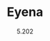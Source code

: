 ---
title: Eyena
type: Concept Documentation
date: 05.2020
time: May 2020
description: Eyena is an IoT based smart mirror that measures your body temperature upon detecting your presence without any physical contact. The project wasn't economically feasible with the then available technology, hence I had to postpone it indefinitely.
links: [{text: "Documentation", url: "https://eyena.krishgoel.com/"}]
image: /images/projects/eyena.webp
displayOnIndex: True
---